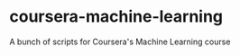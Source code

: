 coursera-machine-learning
=========================

A bunch of scripts for Coursera's Machine Learning course
